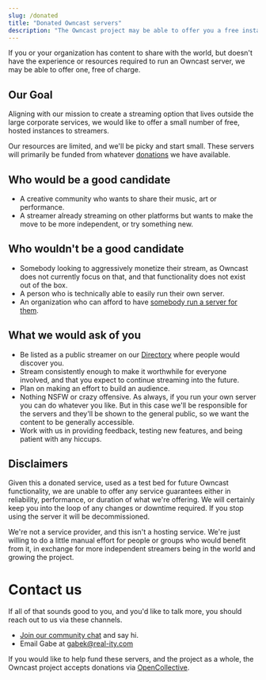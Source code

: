 ```yaml
---
slug: /donated
title: "Donated Owncast servers"
description: "The Owncast project may be able to offer you a free instance for your stream."
---
```


If you or your organization has content to share with the world, but doesn't have the experience or resources required to run an Owncast server, we may be able to offer one, free of charge.

## Our Goal

Aligning with our mission to create a streaming option that lives outside the large corporate services, we would like to offer a small number of free, hosted instances to streamers.

Our resources are limited, and we'll be picky and start small. These servers will primarily be funded from whatever [donations](https://opencollective.com/owncast) we have available.

## Who would be a good candidate

- A creative community who wants to share their music, art or performance.
- A streamer already streaming on other platforms but wants to make the move to be more independent, or try something new.

## Who wouldn't be a good candidate

- Somebody looking to aggressively monetize their stream, as Owncast does not currently focus on that, and that functionality does not exist out of the box.
- A person who is technically able to easily run their own server.
- An organization who can afford to have [somebody run a server for them](/quickstart/providers/).

## What we would ask of you

- Be listed as a public streamer on our [Directory](https://directory.owncast.online) where people would discover you.
- Stream consistently enough to make it worthwhile for everyone involved, and that you expect to continue streaming into the future.
- Plan on making an effort to build an audience.
- Nothing NSFW or crazy offensive. As always, if you run your own server you can do whatever you like. But in this case we'll be responsible for the servers and they'll be shown to the general public, so we want the content to be generally accessible.
- Work with us in providing feedback, testing new features, and being patient with any hiccups.

## Disclaimers

Given this a donated service, used as a test bed for future Owncast functionality, we are unable to offer any service guarantees either in reliability, performance, or duration of what we're offering. We will certainly keep you into the loop of any changes or downtime required. If you stop using the server it will be decommissioned.

We're not a service provider, and this isn't a hosting service. We're just willing to do a little manual effort for people or groups who would benefit from it, in exchange for more independent streamers being in the world and growing the project.

# Contact us

If all of that sounds good to you, and you'd like to talk more, you should reach out to us via these channels.

- [Join our community chat](https://owncast.rocket.chat/) and say hi.
- Email Gabe at gabek@real-ity.com

If you would like to help fund these servers, and the project as a whole, the Owncast project accepts donations via [OpenCollective](https://opencollective.com/owncast/donate).
